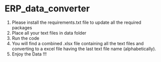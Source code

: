 # ERP_data_converter
1. Please install the requirements.txt file to update all the required packages 
2. Place all your text files in data folder
3. Run the code
4. You will find a combined .xlsx file containing all the text files and converting to a excel file having the last text file name (alphabetically).
5. Enjoy the Data !!!
